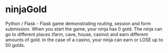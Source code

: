 # ninjaGold
Python / Flask - Flask game demonstrating routing, session and form submission. When you start the game, your ninja has 0 gold. The ninja can go to different places (farm, cave, house, casino) and earn different amounts of gold. In the case of a casino, your ninja can earn or LOSE up to 50 golds.
